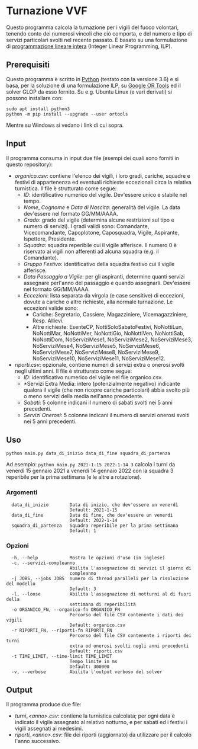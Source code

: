 # Turnazione VVF
Questo programma calcola la turnazione per i vigili del fuoco volontari, tenendo conto dei numerosi vincoli che ciò comporta, e del numero e tipo di servizi particolari svolti nel recente passato.
È basato su una formulazione di [programmazione lineare intera](https://it.wikipedia.org/wiki/Programmazione_lineare) (Integer Linear Programming, ILP).

## Prerequisiti
Questo programma è scritto in [Python](https://www.python.org/) (testato con la versione 3.6) e si basa, per la soluzione di una formulazione ILP, su [Google OR Tools](https://developers.google.com/optimization) ed il solver GLOP da esso fornito.
Su e.g. Ubuntu Linux (e vari derivati) si possono installare con:
```
sudo apt install python3
python -m pip install --upgrade --user ortools
```
Mentre su Windows si vedano i link di cui sopra.

## Input
Il programma consuma in input due file (esempi dei quali sono forniti in questo repository):
* *organico.csv*: contiene l'elenco dei vigili, i loro gradi, cariche, squadre e festivi di appartenenza ed eventuali richieste eccezionali circa la relativa turnistica. Il file è strutturato come segue:
	* *ID*: identificativo numerico del vigile. Dev'essere unico e stabile nel tempo.
	* *Nome*, *Cognome* e *Data di Nascita*: generalità del vigile. La data dev'essere nel formato GG/MM/AAAA.
	* *Grado*: grado del vigile (determina alcune restrizioni sul tipo e numero di servizi). I gradi validi sono: Comandante, Vicecomandante, Capoplotone, Caposquadra, Vigile, Aspirante, Ispettore, Presidente.
	* *Squadra*: squadra reperibile cui il vigile afferisce. Il numero 0 è riservato ai vigili non afferenti ad alcuna squadra (e.g. il Comandante).
	* *Gruppo Festivo*: identificativo della squadra festivo cui il vigile afferisce.
	* *Data Passaggio a Vigile*: per gli aspiranti, determine quanti servizi assegnare perl'anno del passaggio e quando assegnarli. Dev'essere nel formato GG/MM/AAAA.
	* *Eccezioni*: lista separata da virgola (e case sensitive) di eccezioni, dovute a cariche o altre richieste, alla normale turnazione. Le eccezioni valide sono:
		* Cariche: Segretario, Cassiere, Magazziniere, Vicemagazziniere, Resp. Allievi.
		* Altre richieste: EsenteCP, NottiSoloSabatoFestivi, NoNottiLun, NoNottiMar, NoNottiMer, NoNottiGio, NoNottiVen, NoNottiSab, NoNottiDom, NoServiziMese1, NoServiziMese2, NoServiziMese3, NoServiziMese4, NoServiziMese5, NoServiziMese6, NoServiziMese7, NoServiziMese8, NoServiziMese9, NoServiziMese10, NoServiziMese11, NoServiziMese12.
* *riporti.csv*: opzionale, contiene numeri di servizi extra o onerosi svolti negli ultimi anni. Il file è strutturato come segue:
	* *ID*: identificativo numerico del vigile nel file organico.csv.
	* *Servizi Extra Media: intero (potenzialmente negativo) indicante qualora il vigile (che non ricopre cariche particolari) abbia svolto più o meno servizi della media nell'anno precedente.
	* *Sabati*: 5 colonne indicani il numero di sabati svolti nei 5 anni precedenti.
	* *Servizi Onerosi*: 5 colonne indicani il numero di servizi onerosi svolti nei 5 anni precedenti.

## Uso
```
python main.py data_di_inizio data_di_fine squadra_di_partenza 
```
Ad esempio: `python main.py 2021-1-15 2022-1-14 3` calcola i turni da venerdì 15 gennaio 2021 a venerdì 14 gennaio 2022 con la squadra 3 reperibile per la prima settimana (e le altre a rotazione).
### Argomenti
```
  data_di_inizio        Data di inizio, che dev'essere un venerdì
                        Default: 2021-1-15
  data_di_fine          Data di fine, che dev'essere un venerdì
                        Default: 2022-1-14
  squadra_di_partenza   Squadra reperibile per la prima settimana
                        Default: 1
```
### Opzioni
```
  -h, --help            Mostra le opzioni d'uso (in inglese)
  -c, --servizi-compleanno
                        Abilita l'assegnazione di servizi il giorno di
                        compleanno
  -j JOBS, --jobs JOBS  numero di thread paralleli per la risoluzione del modello
                        Default: 3
  -l, --loose           Abilita l'assegnazione di notturni al di fuori della
                        settimana di reperibilità
  -o ORGANICO_FN, --organico-fn ORGANICO_FN
                        Percorso del file CSV contenente i dati dei vigili
                        Default: organico.csv
  -r RIPORTI_FN, --riporti-fn RIPORTI_FN
                        Percorso del file CSV contenente i riporti dei turni
                        extra od onerosi svolti negli anni precedenti
                        Default: riporti.csv
  -t TIME_LIMIT, --time-limit TIME_LIMIT
                        Tempo limite in ms
                        Default: 300000
  -v, --verbose         Abilita l'output verboso del solver
```

## Output
Il programma produce due file:
* *turni_&lt;anno&gt;.csv*: contiene la turnistica calcolata; per ogni data è indicato il vigile assegnato al relativo notturno, e per sabati ed i festivi i vigili assegnati ai medesimi.
* *riporti_&lt;anno&gt;.csv*: file dei riporti (aggiornato) da utilizzare per il calcolo l'anno successivo.